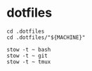 # dotfiles
```
cd .dotfiles
cd .dotfiles/"${MACHINE}"

stow -t ~ bash
stow -t ~ git
stow -t ~ tmux
```
